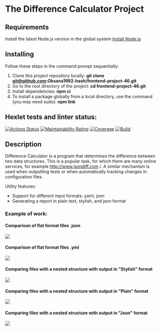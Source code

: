 # The Difference Calculator Project

## Requirements

Install the latest Node.js version in the global system [Install Node.js](https://github.com/Hexlet/ru-instructions/blob/main/nodejs.md)

## Installing

Follow these steps in the command prompt sequentially:

1. Clone this project repository locally: **git clone git@github.com:Oksana1992-hash/frontend-project-46.git**
2. Go to the root directory of the project: **cd frontend-project-46.git**
3. Install dependencies: **npm ci**
4. To install a package globally from a local directory, use the command (you may need sudo): **npm link**

## Hexlet tests and linter status:
[![Actions Status](https://github.com/Oksana1992-hash/frontend-project-46/actions/workflows/hexlet-check.yml/badge.svg)](https://github.com/Oksana1992-hash/frontend-project-46/actions)
[![Maintainability Rating](https://sonarcloud.io/api/project_badges/measure?project=Oksana1992-hash_frontend-project-46&metric=sqale_rating)](https://sonarcloud.io/summary/new_code?id=Oksana1992-hash_frontend-project-46)
[![Coverage](https://sonarcloud.io/api/project_badges/measure?project=Oksana1992-hash_frontend-project-46&metric=coverage)](https://sonarcloud.io/summary/new_code?id=Oksana1992-hash_frontend-project-46)
[![Build](https://github.com/Oksana1992-hash/frontend-project-46/actions/workflows/build.yml/badge.svg)](https://github.com/Oksana1992-hash/frontend-project-46/actions/workflows/build.yml)

## Description

Difference Calculator is a program that determines the difference between two data structures. This is a popular task, for which there are many online services, for example http://www.jsondiff.com /. A similar mechanism is used when outputting tests or when automatically tracking changes in configuration files.

Utility features:

* Support for different input formats: yaml, json
* Generating a report in plain text, stylish, and json format

### Example of work:

#### Comparison of flat format files .json
<a href="https://asciinema.org/a/GBrx5zpWLqP8TeuOjnH4UcWkz" target="_blank"><img src="https://asciinema.org/a/GBrx5zpWLqP8TeuOjnH4UcWkz.svg" /></a>

#### Comparison of flat format files .yml
<a href="https://asciinema.org/a/EIQorIEojQRlUTkrk3fUt4880" target="_blank"><img src="https://asciinema.org/a/EIQorIEojQRlUTkrk3fUt4880.svg" /></a>

#### Comparing files with a nested structure with output in "Stylish" format
<a href="https://asciinema.org/a/LFalJtHW06m2Emx6dhyuBo7AI" target="_blank"><img src="https://asciinema.org/a/LFalJtHW06m2Emx6dhyuBo7AI.svg" /></a>

#### Comparing files with a nested structure with output in "Plain" format
<a href="https://asciinema.org/a/UuiiyDTkrlMLK8NTR21LvdzVS" target="_blank"><img src="https://asciinema.org/a/UuiiyDTkrlMLK8NTR21LvdzVS.svg" /></a>

#### Comparing files with a nested structure with output in "Json" format
<a href="https://asciinema.org/a/fljV1TZIJA50TOWhUr2wDjAPp" target="_blank"><img src="https://asciinema.org/a/fljV1TZIJA50TOWhUr2wDjAPp.svg" /></a>